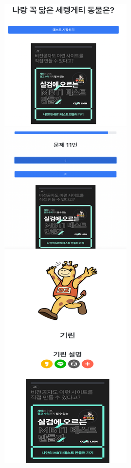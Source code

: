 <img src='image/loading.png' width=400px height=400px>
<img src='image/in_progress.png' width=400px height=400px>
<img src='image/result.png' width=400px height=700px>
